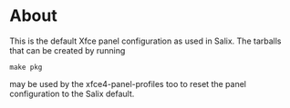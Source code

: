 # About

This is the default Xfce panel configuration as used in Salix. The
tarballs that can be created by running

```
make pkg
```

may be used by the xfce4-panel-profiles too to reset the panel
configuration to the Salix default.
